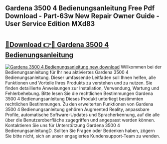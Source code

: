 ## Gardena 3500 4 Bedienungsanleitung Free Pdf Download - Part-63w New Repair Owner Guide - User Service Edition MXd83

# <h2><a href="http://df24yyv.blite.top/?on=Gardena+3500+4+Bedienungsanleitung">🔗Download 👉🔴 Gardena 3500 4 Bedienungsanleitung</a></h2>

[![Gardena 3500 4 Bedienungsanleitung new download](https://i.imgur.com/lujVjoI.png)](http://df24yyv.blite.top/?on=Gardena+3500+4+Bedienungsanleitung)
Willkommen bei der Bedienungsanleitung für Ihr neu aktiviertes Gardena 3500 4 Bedienungsanleitung. Dieser umfassende Leitfaden soll Ihnen helfen, alle Funktionen und Vorteile Ihres Produkts zu verstehen und zu nutzen. Sie finden detaillierte Anweisungen zur Installation, Verwendung, Wartung und Fehlerbehebung. Bitte lesen Sie die rechtlichen Bestimmungen Gardena 3500 4 Bedienungsanleitung Dieses Produkt unterliegt bestimmten rechtlichen Bestimmungen. Zu den erweiterten Funktionen von Gardena 3500 4 Bedienungsanleitung gehören Augmented Reality, anpassbare Profile, automatische Software-Updates und Spracherkennung, auf die alle über die Benutzeroberfläche zugegriffen und angepasst werden können. Kontaktieren Sie uns für Unterstützung Gardena 3500 4 BedienungsanleitungD. Sollten Sie Fragen oder Bedenken haben, zögern Sie bitte nicht, sich an unser engagiertes Kundensupport-Team zu wenden.
